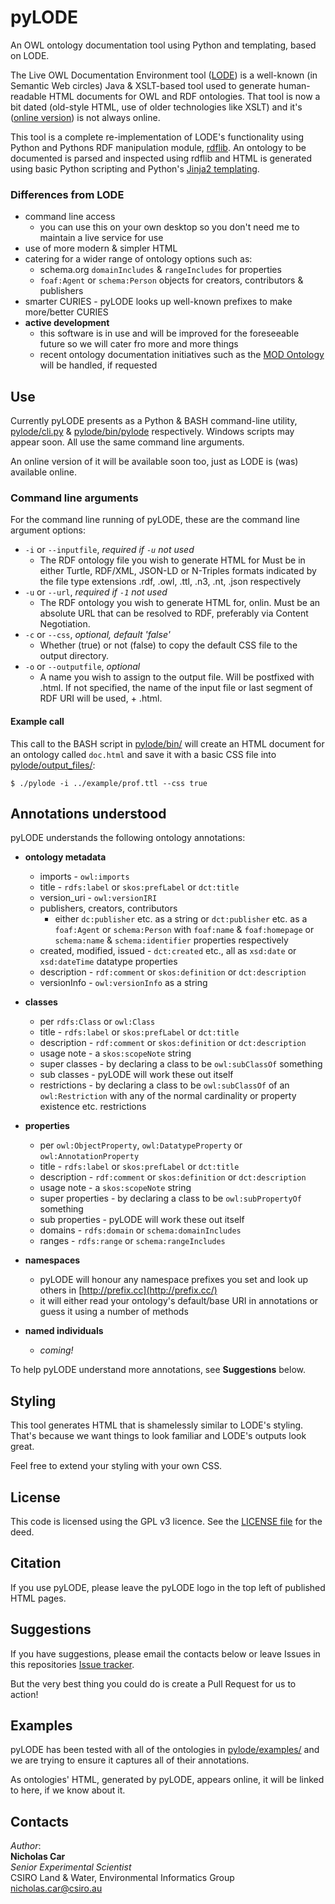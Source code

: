 # pyLODE
An OWL ontology documentation tool using Python and templating, based on LODE.


The Live OWL Documentation Environment tool ([LODE](https://github.com/essepuntato/LODE)) is a well-known (in Semantic Web circles) Java & XSLT-based tool used to generate human-readable HTML documents for OWL and RDF ontologies. That tool is now a bit dated (old-style HTML, use of older technologies like XSLT) and it's ([online version](www.essepuntato.it/lode)) is not always online.

This tool is a complete re-implementation of LODE's functionality using Python and Pythons RDF manipulation module, [rdflib](https://pypi.org/project/rdflib/). An ontology to be documented is parsed and inspected using rdflib and HTML is generated using basic Python scripting and Python's [Jinja2 templating](https://pypi.org/project/Jinja2/).


### Differences from LODE
* command line access
    * you can use this on your own desktop so you don't need me to maintain a live service for use
* use of more modern & simpler HTML
* catering for a wider range of ontology options such as:
    * schema.org `domainIncludes` & `rangeIncludes` for properties
    * `foaf:Agent` or `schema:Person` objects for creators, contributors & publishers
* smarter CURIES - pyLODE looks up well-known prefixes to make more/better CURIES
* **active development**
    * this software is in use and will be improved for the foreseeable future so we will cater fro more and more things
    * recent ontology documentation initiatives such as the [MOD Ontology](https://github.com/sifrproject/MOD-Ontology) will be handled, if requested


## Use
Currently pyLODE presents as a Python & BASH command-line utility, [pylode/cli.py](pylode/cli.py) & [pylode/bin/pylode](pylode/bin/pylode) respectively. Windows scripts may appear soon. All use the same command line arguments.

An online version of it will be available soon too, just as LODE is (was) available online.


### Command line arguments
For the command line running of pyLODE, these are the command line argument options:

* `-i` or `--inputfile`, *required if `-u` not used*
  * The RDF ontology file you wish to generate HTML for Must be in either Turtle, RDF/XML, JSON-LD or N-Triples formats indicated by the file type extensions .rdf, .owl, .ttl, .n3, .nt, .json respectively
* `-u` or `--url`, *required if `-1` not used*
  * The RDF ontology you wish to generate HTML for, onlin. Must be an absolute URL that can be resolved to RDF, preferably via Content Negotiation.
* `-c` or `--css`, *optional, default 'false'*
  * Whether (true) or not (false) to copy the default CSS file to the output directory.
* `-o` or `--outputfile`, *optional*
  * A name you wish to assign to the output file. Will be postfixed with .html. If not specified, the name of the input file or last segment of RDF URI will be used, + .html.

#### Example call
This call to the BASH script in [pylode/bin/](pylode/bin/) will create an HTML document for an ontology called `doc.html` and save it with a basic CSS file into [pylode/output_files/](pylode/output_files/):

```
$ ./pylode -i ../example/prof.ttl --css true
```


## Annotations understood
pyLODE understands the following ontology annotations:

* **ontology metadata**
    * imports - `owl:imports`
    * title - `rdfs:label` or `skos:prefLabel` or `dct:title`
    * version_uri - `owl:versionIRI`
    * publishers, creators, contributors
        * either `dc:publisher` etc. as a string or `dct:publisher` etc. as a `foaf:Agent` or `schema:Person` with `foaf:name` & `foaf:homepage` or `schema:name` & `schema:identifier` properties respectively
    * created, modified, issued - `dct:created` etc., all as `xsd:date` or `xsd:dateTime` datatype properties
    * description - `rdf:comment` or `skos:definition` or `dct:description`
    * versionInfo - `owl:versionInfo` as a string

* **classes**
    * per `rdfs:Class` or `owl:Class`
    * title - `rdfs:label` or `skos:prefLabel` or `dct:title`
    * description - `rdf:comment` or `skos:definition` or `dct:description`
    * usage note - a `skos:scopeNote` string
    * super classes - by declaring a class to be `owl:subClassOf` something
    * sub classes - pyLODE will work these out itself
    * restrictions - by declaring a class to be `owl:subClassOf` of an `owl:Restriction` with any of the normal cardinality or property existence etc. restrictions

* **properties**
    * per `owl:ObjectProperty`, `owl:DatatypeProperty` or `owl:AnnotationProperty`
    * title - `rdfs:label` or `skos:prefLabel` or `dct:title`
    * description - `rdf:comment` or `skos:definition` or `dct:description`
    * usage note - a `skos:scopeNote` string
    * super properties - by declaring a class to be `owl:subPropertyOf` something
    * sub properties - pyLODE will work these out itself
    * domains - `rdfs:domain` or `schema:domainIncludes`
    * ranges - `rdfs:range` or `schema:rangeIncludes`

* **namespaces**
    * pyLODE will honour any namespace prefixes you set and look up others in [http://prefix.cc](http://prefix.cc/)
    * it will either read your ontology's default/base URI in annotations or guess it using a number of methods

* **named individuals**
    * *coming!*

To help pyLODE understand more annotations, see **Suggestions** below.


## Styling
This tool generates HTML that is shamelessly similar to LODE's styling. That's because we want things to look familiar and LODE's outputs look great.

Feel free to extend your styling with your own CSS.


## License
This code is licensed using the GPL v3 licence. See the [LICENSE file](LICENSE) for the deed.


## Citation
If you use pyLODE, please leave the pyLODE logo in the top left of published HTML pages.


## Suggestions
If you have suggestions, please email the contacts below or leave Issues in this repositories [Issue tracker](https://github.com/rdflib/pyLODE/issues).

But the very best thing you could do is create a Pull Request for us to action!


## Examples
pyLODE has been tested with all of the ontologies in [pylode/examples/](pylode/examples/) and we are trying to ensure it captures all of their annotations.

As ontologies' HTML, generated by pyLODE, appears online, it will be linked to here, if we know about it.


## Contacts
*Author*:  
**Nicholas Car**  
*Senior Experimental Scientist*  
CSIRO Land & Water, Environmental Informatics Group  
<nicholas.car@csiro.au>  

